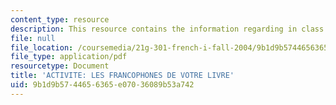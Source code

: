 ```yaml
---
content_type: resource
description: This resource contains the information regarding in class activities.
file: null
file_location: /coursemedia/21g-301-french-i-fall-2004/9b1d9b5744656365e07036089b53a742_MIT21G_301F04_ch2_ex3.pdf
file_type: application/pdf
resourcetype: Document
title: 'ACTIVITE: LES FRANCOPHONES DE VOTRE LIVRE'
uid: 9b1d9b57-4465-6365-e070-36089b53a742
---
```

